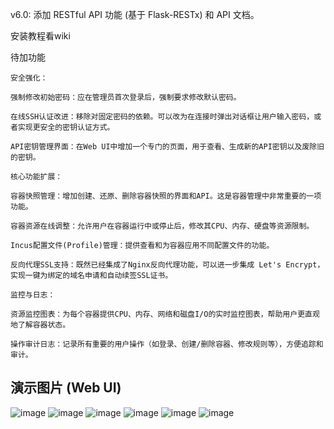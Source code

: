 v6.0: 添加 RESTful API 功能 (基于 Flask-RESTx) 和 API 文档。

安装教程看wiki

待加功能
~~~
安全强化：

强制修改初始密码：应在管理员首次登录后，强制要求修改默认密码。

在线SSH认证改进：移除对固定密码的依赖。可以改为在连接时弹出对话框让用户输入密码，或者实现更安全的密钥认证方式。

API密钥管理界面：在Web UI中增加一个专门的页面，用于查看、生成新的API密钥以及废除旧的密钥。

核心功能扩展：

容器快照管理：增加创建、还原、删除容器快照的界面和API。这是容器管理中非常重要的一项功能。

容器资源在线调整：允许用户在容器运行中或停止后，修改其CPU、内存、硬盘等资源限制。

Incus配置文件(Profile)管理：提供查看和为容器应用不同配置文件的功能。

反向代理SSL支持：既然已经集成了Nginx反向代理功能，可以进一步集成 Let's Encrypt，实现一键为绑定的域名申请和自动续签SSL证书。

监控与日志：

资源监控图表：为每个容器提供CPU、内存、网络和磁盘I/O的实时监控图表，帮助用户更直观地了解容器状态。

操作审计日志：记录所有重要的用户操作（如登录、创建/删除容器、修改规则等），方便追踪和审计。
~~~

## 演示图片 (Web UI)
![image](https://github.com/user-attachments/assets/d11e24e7-d469-43b0-9f3d-e1e8d2f7d0d1)
![image](https://github.com/user-attachments/assets/b9b72320-311b-4885-8583-323ae2896f4b)
![image](https://github.com/user-attachments/assets/22a12c0f-bf72-49f2-abf6-6602e04dce21)
![image](https://github.com/user-attachments/assets/6eb56a4d-aa48-49fe-8708-3eebaa801100)
![image](https://github.com/user-attachments/assets/2ee01dec-40ff-45ee-9bb3-3c4c21e208b7)
![image](https://github.com/user-attachments/assets/b9ddffba-58e1-4009-92fc-6ef9a4c03d3d)
